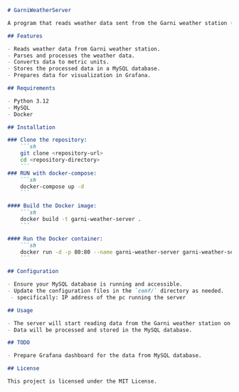 ```markdown
# GarniWeatherServer

A program that reads weather data sent from the Garni weather station (http) on port 80 and pushes it to a MySQL database.

## Features

- Reads weather data from Garni weather station.
- Parses and processes the weather data.
- Converts data to metric units.
- Stores the processed data in a MySQL database.
- Prepares data for visualization in Grafana.

## Requirements

- Python 3.12
- MySQL
- Docker

## Installation

### Clone the repository:
    ```sh
    git clone <repository-url>
    cd <repository-directory>
    ```
### RUN with docker-compose:
    ```sh
    docker-compose up -d
    ```

#### Build the Docker image:
    ```sh
    docker build -t garni-weather-server .
    ```

#### Run the Docker container:
    ```sh
    docker run -d -p 80:80 --name garni-weather-server garni-weather-server
    ```

## Configuration

- Ensure your MySQL database is running and accessible.
- Update the configuration files in the `conf/` directory as needed.
 - specifically: IP address of the pc running the server

## Usage

- The server will start reading data from the Garni weather station on port 80.
- Data will be processed and stored in the MySQL database.

## TODO

- Prepare Grafana dashboard for the data from MySQL database.

## License

This project is licensed under the MIT License.
```
